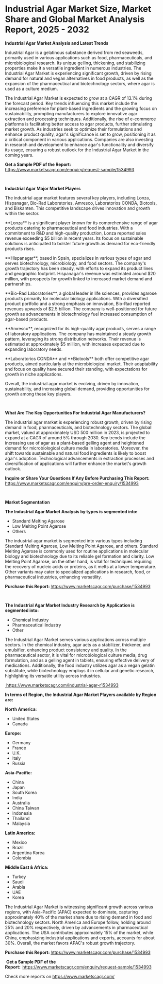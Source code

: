 <p><h1>Industrial Agar Market Size, Market Share and Global Market Analysis Report, 2025 - 2032</h1></p><p><strong>Industrial Agar Market Analysis and Latest Trends</strong></p>
<p><p>Industrial Agar is a gelatinous substance derived from red seaweeds, primarily used in various applications such as food, pharmaceuticals, and microbiological research. Its unique gelling, thickening, and stabilizing properties make it a versatile ingredient in numerous industries. The Industrial Agar Market is experiencing significant growth, driven by rising demand for natural and vegan alternatives in food products, as well as the expansion of the pharmaceutical and biotechnology sectors, where agar is used as a culture medium.</p><p>The Industrial Agar Market is expected to grow at a CAGR of 13.1% during the forecast period. Key trends influencing this market include the increasing preference for plant-based ingredients and the growing focus on sustainability, prompting manufacturers to explore innovative agar extraction and processing techniques. Additionally, the rise of e-commerce platforms is facilitating better access to agar products, further stimulating market growth. As industries seek to optimize their formulations and enhance product quality, agar's significance is set to grow, positioning it as a critical component in various applications. Companies are also investing in research and development to enhance agar's functionality and diversify its usage, ensuring a robust outlook for the Industrial Agar Market in the coming years.</p></p>
<p><strong>Get a Sample PDF of the Report:&nbsp;</strong> <a href="https://www.marketscagr.com/enquiry/request-sample/1534993?utm_campaign=2529&utm_medium=2&utm_source=Github&utm_content=ia&utm_term=03042025&utm_id=industrial-agar">https://www.marketscagr.com/enquiry/request-sample/1534993</a></p>
<p>&nbsp;</p>
<p><strong>Industrial Agar Major Market Players</strong></p>
<p><p>The industrial agar market features several key players, including Lonza, Hispanagar, Bio-Rad Laboratories, Amresco, Laboratorios CONDA, Biotools, and Biskanten. This competitive landscape drives innovation and growth within the sector.</p><p>**Lonza** is a significant player known for its comprehensive range of agar products catering to pharmaceutical and food industries. With a commitment to R&D and high-quality production, Lonza reported sales revenue exceeding $5 billion in recent years. Its focus on sustainable solutions is anticipated to bolster future growth as demand for eco-friendly products rises.</p><p>**Hispanagar**, based in Spain, specializes in various types of agar and serves biotechnology, microbiology, and food sectors. The company's growth trajectory has been steady, with efforts to expand its product lines and geographic footprint. Hispanagar's revenue was estimated around $20 million, with prospects for growth linked to increased market demand and partnerships.</p><p>**Bio-Rad Laboratories**, a global leader in life sciences, provides agarose products primarily for molecular biology applications. With a diversified product portfolio and a strong emphasis on innovation, Bio-Rad reported revenues upwards of $2.5 billion. The company is well-positioned for future growth as advancements in biotechnology fuel increased consumption of agar-based products.</p><p>**Amresco**, recognized for its high-quality agar products, serves a range of laboratory applications. The company has maintained a steady growth pattern, leveraging its strong distribution networks. Their revenue is estimated at approximately $5 million, with increases expected due to expanding laboratory needs.</p><p>**Laboratorios CONDA** and **Biotools** both offer competitive agar products, aimed particularly at the microbiological market. Their adaptability and focus on quality have secured their standing, with expectations for growth in niche applications.</p><p>Overall, the industrial agar market is evolving, driven by innovation, sustainability, and increasing global demand, providing opportunities for growth among these key players.</p></p>
<p>&nbsp;</p>
<p><strong>What Are The Key Opportunities For Industrial Agar Manufacturers?</strong></p>
<p><p>The industrial agar market is experiencing robust growth, driven by rising demand in food, pharmaceuticals, and biotechnology sectors. The global market, valued at approximately USD 500 million in 2023, is projected to expand at a CAGR of around 5% through 2030. Key trends include the increasing use of agar as a plant-based gelling agent and heightened demand for microbiological culture media in laboratories. Moreover, the shift towards sustainable and natural food ingredients is likely to boost agar's adoption. Technological advancements in extraction processes and diversification of applications will further enhance the market's growth outlook.</p></p>
<p><strong>Inquire or Share Your Questions If Any Before Purchasing This Report:</strong> <a href="https://www.marketscagr.com/enquiry/pre-order-enquiry/1534993?utm_campaign=2529&utm_medium=2&utm_source=Github&utm_content=ia&utm_term=03042025&utm_id=industrial-agar">https://www.marketscagr.com/enquiry/pre-order-enquiry/1534993</a></p>
<p>&nbsp;</p>
<p><strong>Market Segmentation</strong></p>
<p><strong>The Industrial Agar Market Analysis by types is segmented into:</strong></p>
<p><ul><li>Standard Melting Agarose</li><li>Low Melting Point Agarose</li><li>Others</li></ul></p>
<p><p>The industrial agar market is segmented into various types including Standard Melting Agarose, Low Melting Point Agarose, and others. Standard Melting Agarose is commonly used for routine applications in molecular biology and biotechnology due to its reliable gel formation and clarity. Low Melting Point Agarose, on the other hand, is vital for techniques requiring the recovery of nucleic acids or proteins, as it melts at a lower temperature. Other variants may cater to specialized applications in research, food, or pharmaceutical industries, enhancing versatility.</p></p>
<p><strong>Purchase this Report:&nbsp;</strong><a href="https://www.marketscagr.com/purchase/1534993?utm_campaign=2529&utm_medium=2&utm_source=Github&utm_content=ia&utm_term=03042025&utm_id=industrial-agar">https://www.marketscagr.com/purchase/1534993</a></p>
<p>&nbsp;</p>
<p><strong>The Industrial Agar Market Industry Research by Application is segmented into:</strong></p>
<p><ul><li>Chemical Industry</li><li>Pharmaceutical Industry</li><li>Other</li></ul></p>
<p><p>The Industrial Agar Market serves various applications across multiple sectors. In the chemical industry, agar acts as a stabilizer, thickener, and emulsifier, enhancing product consistency and quality. In the pharmaceutical sector, it is vital for microbiological culture media, drug formulation, and as a gelling agent in tablets, ensuring effective delivery of medications. Additionally, the food industry utilizes agar as a vegan gelatin substitute, while biotechnology employs it in cellular and genetic research, highlighting its versatile utility across industries.</p></p>
<p><a href="https://www.marketscagr.com/industrial-agar-r1534993?utm_campaign=2529&utm_medium=2&utm_source=Github&utm_content=ia&utm_term=03042025&utm_id=industrial-agar">&nbsp;https://www.marketscagr.com/industrial-agar-r1534993</a></p>
<p><strong>In terms of Region, the Industrial Agar Market Players available by Region are:</strong></p>
<p>
    <p> <strong> North America: </strong>
        <ul>
            <li>United States</li>
            <li>Canada</li>
        </ul>
        </p> 
    <p> <strong> Europe: </strong>
        <ul>
            <li>Germany</li>
            <li>France</li>
            <li>U.K.</li>
            <li>Italy</li>
            <li>Russia</li>
        </ul>
        </p> 
    <p> <strong> Asia-Pacific: </strong>
        <ul>
            <li>China</li>
            <li>Japan</li>
            <li>South Korea</li>
            <li>India</li>
            <li>Australia</li>
            <li>China Taiwan</li>
            <li>Indonesia</li>
            <li>Thailand</li>
            <li>Malaysia</li>
        </ul>
        </p> 
    <p> <strong> Latin America: </strong>
        <ul>
            <li>Mexico</li>
            <li>Brazil</li>
            <li>Argentina Korea</li>
            <li>Colombia</li>
        </ul>
        </p> 
    <p> <strong> Middle East & Africa: </strong>
        <ul>
            <li>Turkey</li>
            <li>Saudi</li>
            <li>Arabia</li>
            <li>UAE</li>
            <li>Korea</li>
        </ul>
    </p>
    </p>
<p><p>The Industrial Agar Market is witnessing significant growth across various regions, with Asia-Pacific (APAC) expected to dominate, capturing approximately 40% of the market share due to rising demand in food and biotechnology sectors. North America and Europe follow, holding around 25% and 20% respectively, driven by advancements in pharmaceutical applications. The USA contributes approximately 15% of the market, while China, emphasizing industrial applications and exports, accounts for about 30%. Overall, the market favors APAC's robust growth trajectory.</p></p>
<p><strong>Purchase this Report: </strong><a href="https://www.marketscagr.com/purchase/1534993?utm_campaign=2529&utm_medium=2&utm_source=Github&utm_content=ia&utm_term=03042025&utm_id=industrial-agar">https://www.marketscagr.com/purchase/1534993</a></p>
<p>&nbsp;<strong>Get a Sample PDF of the Report:&nbsp;&nbsp;</strong><a href="https://www.marketscagr.com/enquiry/request-sample/1534993?utm_campaign=2529&utm_medium=2&utm_source=Github&utm_content=ia&utm_term=03042025&utm_id=industrial-agar">https://www.marketscagr.com/enquiry/request-sample/1534993</a></p>
<p><strong></strong></p>
<p>Check more reports on <a href="https://www.marketscagr.com/?utm_campaign=2529&utm_medium=2&utm_source=Github&utm_content=ia&utm_term=03042025&utm_id=industrial-agar">https://www.marketscagr.com/</a></p>